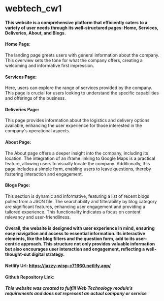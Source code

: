 # webtech_cw1

#### This website is a comprehensive platform that efficiently caters to a variety of user needs through its well-structured pages: Home, Services, Deliveries, About, and Blogs.

#### Home Page: 
The landing page greets users with general information about the company. This overview sets the tone for what the company offers, creating a welcoming and informative first impression.

#### Services Page: 
Here, users can explore the range of services provided by the company. This page is crucial for users looking to understand the specific capabilities and offerings of the business.

#### Deliveries Page: 
This page provides information about the logistics and delivery options available, enhancing the user experience for those interested in the company's operational aspects.

#### About Page: 
The About page offers a deeper insight into the company, including its location. The integration of an iframe linking to Google Maps is a practical feature, allowing users to visually locate the company. Additionally, this page includes a simple form, enabling users to leave questions, thereby fostering interaction and engagement.

#### Blogs Page: 
This section is dynamic and informative, featuring a list of recent blogs pulled from a JSON file. The searchability and filterability by blog category are significant features, enhancing user engagement and providing a tailored experience. This functionality indicates a focus on content relevancy and user-friendliness.

#### Overall, the website is designed with user experience in mind, ensuring easy navigation and access to essential information. Its interactive elements, like the blog filters and the question form, add to its user-centric approach. This structure not only provides valuable information but also encourages user interaction and engagement, reflecting a well-thought-out digital strategy.

#### Netlify Url: https://jazzy-wisp-c71660.netlify.app/
#### Github Repository Link: 

##### This website was created to fulfill Web Technology module’s requirements and does not represent an actual company or service
